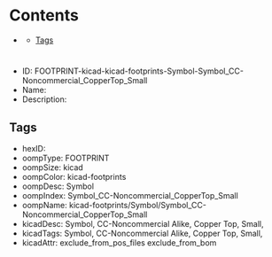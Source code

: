 



Contents
========

* [](#)
	* [Tags](#tags)

# 

- ID: FOOTPRINT-kicad-kicad-footprints-Symbol-Symbol_CC-Noncommercial_CopperTop_Small
- Name: 
- Description: 

## Tags

- hexID: 
- oompType: FOOTPRINT
- oompSize: kicad
- oompColor: kicad-footprints
- oompDesc: Symbol
- oompIndex: Symbol_CC-Noncommercial_CopperTop_Small
- oompName: kicad-footprints/Symbol/Symbol_CC-Noncommercial_CopperTop_Small
- kicadDesc: Symbol, CC-Noncommercial Alike, Copper Top, Small,
- kicadTags: Symbol, CC-Noncommercial Alike, Copper Top, Small,
- kicadAttr: exclude_from_pos_files exclude_from_bom

